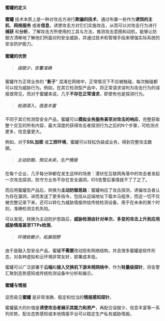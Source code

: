 #### 蜜罐的定义

**蜜罐** 技术本质上是一种对攻击方进行**欺骗的技术**，通过布置一些作为**诱饵的主机**、**网络服务** 或者**信息**，诱使攻击方对它们实施攻击，从而可以对攻击行为进行**捕获** 和**分析**，了解攻击方所使用的工具与方法，推测攻击意图和动机，能够让防御方清晰地了解他们所面对的安全威胁，并通过技术和管理手段来增强实际系统的安全防护能力。

#### 蜜罐的优势

> ##### 误报少，告警准确 #####

蜜罐作为正常业务的 "**影子**" 混淆在网络中，正常情况下不应被触碰，每次触碰都可以视为威胁行为。例如，在其它检测型产品中，将正常请求误判为攻击行为的误报很常见，而对于蜜罐来说，几乎**不存在正常请求**，即使有也是探测行为。

> ##### 检测深入，信息丰富 ##### 

不同于其它检测型安全产品，蜜罐可以**模拟业务服务甚至对攻击的响应**，完整获取整个交互的所有内容，最大深度的获得攻击者探测行为之后的N个步骤，可检测点更多，信息量更大。

例如，对于**SSL加密** 或**工控环境**，蜜罐可以轻松伪装成业务，得到完整攻击数据。

> ##### 主动防御，预见未来，生产情报 ##### 

在每个企业，几乎每分钟都在发生这样的场景：潜伏在互联网角落中的攻击者发起一次攻击探测，防守方业务不存在安全漏洞，IDS告警后事情就不了了之了。

而应用蜜罐型产品后，转换为**主动防御思路**：蜜罐响应了攻击探测，诱骗攻击者认为存在漏洞，进而发送了更多指令，包括从远端地址下载木马程序，而这一切不仅被完整记录下来，还可以转化为威胁情报供给传统检测设备，用于在未来的某个时刻，准确检测主机失陷。

可以发现，转换为主动防护思路后，**威胁检测由针对单次、多变的攻击上升到应用威胁情报甚至TTPs检测**。

> ##### 环境依赖少，拓展视野 ##### 

由于是融入型安全产品，蜜罐**不需要**改动现有网络结构，并且很多蜜罐是软件形态，对各种虚拟和云环境非常友好，部署成本低。

蜜罐可以广泛部署于**云端**和**接入交换机下游末梢网络中**，作为**轻量级探针**，将告警汇聚到态势感知或传统检测设备中分析和展示。

#### 蜜罐与情报

显而易见**蜜罐** 是非常准确、稳定和恰当的**情报感知探针**。

蜜罐最大的价值是**诱使攻击者展示其能力和资产**，再配合误报少，信息丰富等一系列优势，配合态势感知或本地情报平台可以稳定生产私有威胁情报。
